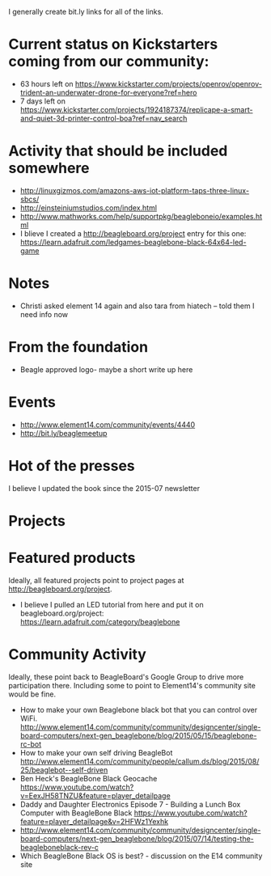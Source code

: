 I generally create bit.ly links for all of the links.

# Current status on Kickstarters coming from our community:
* 63 hours left on https://www.kickstarter.com/projects/openrov/openrov-trident-an-underwater-drone-for-everyone?ref=hero
* 7 days left on https://www.kickstarter.com/projects/1924187374/replicape-a-smart-and-quiet-3d-printer-control-boa?ref=nav_search

# Activity that should be included somewhere
* http://linuxgizmos.com/amazons-aws-iot-platform-taps-three-linux-sbcs/
* http://einsteiniumstudios.com/index.html
* http://www.mathworks.com/help/supportpkg/beagleboneio/examples.html
* I blieve I created a http://beagleboard.org/project entry for this one: https://learn.adafruit.com/ledgames-beaglebone-black-64x64-led-game

# Notes
* Christi asked element 14 again and also tara from hiatech – told them I need info
now

# From the foundation
* Beagle approved logo- maybe a short write up here

# Events 
* http://www.element14.com/community/events/4440
* http://bit.ly/beaglemeetup
 
# Hot of the presses
I believe I updated the book since the 2015-07 newsletter

# Projects 
 
 
# Featured products
Ideally, all featured projects point to project pages at http://beagleboard.org/project.
* I believe I pulled an LED tutorial from here and put it on beagleboard.org/project:  https://learn.adafruit.com/category/beaglebone
 
# Community Activity
Ideally, these point back to BeagleBoard's Google Group to drive more participation there. Including some to point to Element14's community site would be fine.
* How to make your own Beaglebone black bot that you can control over WiFi. http://www.element14.com/community/community/designcenter/single-board-computers/next-gen_beaglebone/blog/2015/05/15/beaglebone-rc-bot
* How to make your own self driving BeagleBot
 http://www.element14.com/community/people/callum.ds/blog/2015/08/25/beaglebot--self-driven
* Ben Heck's BeagleBone Black Geocache https://www.youtube.com/watch?v=EexJH58TNZU&feature=player_detailpage
* Daddy and Daughter Electronics Episode 7 - Building a Lunch Box Computer with BeagleBone Black https://www.youtube.com/watch?feature=player_detailpage&v=2HFWz1Yexhk
* http://www.element14.com/community/community/designcenter/single-board-computers/next-gen_beaglebone/blog/2015/07/14/testing-the-beagleboneblack-rev-c
* Which BeagleBone Black OS is best? - discussion on the E14 community site
